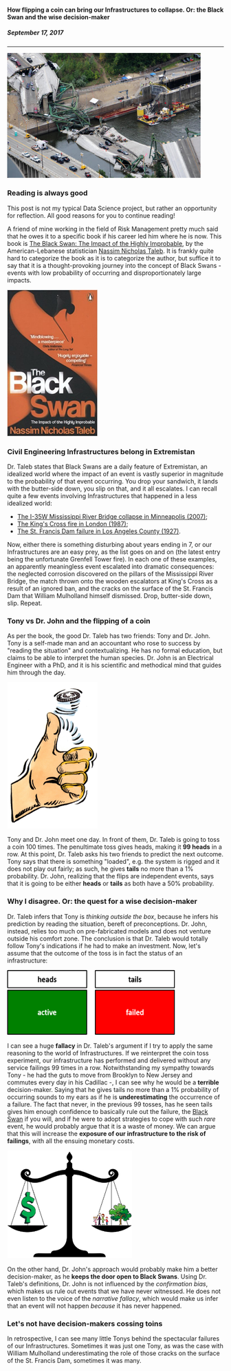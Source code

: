 #### **How flipping a coin can bring our Infrastructures to collapse. Or: the Black Swan and the wise decision-maker**
##### September 17, 2017
---

<img src="/images/minnesota-bridge-collapse.jpg" width="450" height="290"> 


### Reading is always good

This post is not my typical Data Science project, but rather an opportunity for reflection. All good reasons for you to continue reading!

A friend of mine working in the field of Risk Management pretty much said that he owes it to a specific book if his career led him where he is now. This book is [The Black Swan: The Impact of the Highly Improbable](https://en.wikipedia.org/wiki/The_Black_Swan:_The_Impact_of_the_Highly_Improbable), by the American-Lebanese statistician [Nassim Nicholas Taleb](https://en.wikipedia.org/wiki/Nassim_Nicholas_Taleb). It is frankly quite hard to categorize the book as it is to categorize the author, but suffice it to say that it is a thought-provoking journey into the concept of Black Swans - events with low probability of occurring and disproportionately large impacts. 

<img src="/images/BlackSwan.jpg" width="210" height="340"> 

### Civil Engineering Infrastructures belong in Extremistan

Dr. Taleb states that Black Swans are a daily feature of Extremistan, an idealized world where the impact of an event is vastly superior in magnitude to the probability of that event occurring. You drop your sandwich, it lands with the butter-side down, you slip on that, and it all escalates. I can recall quite a few events involving Infrastructures that happened in a less idealized world:
- [The I-35W Mississippi River Bridge collapse in Minneapolis (2007)](https://en.wikipedia.org/wiki/I-35W_Mississippi_River_bridge);
- [The King's Cross fire in London (1987)](https://en.wikipedia.org/wiki/King%27s_Cross_fire);
- [The St. Francis Dam failure in Los Angeles County (1927)](https://en.wikipedia.org/wiki/St._Francis_Dam).

Now, either there is something disturbing about years ending in 7, or our Infrastructures are an easy prey, as the list goes on and on (the latest entry being the unfortunate Grenfell Tower fire). In each one of these examples, an apparently meaningless event escalated into dramatic consequences: the neglected corrosion discovered on the pillars of the Mississippi River Bridge, the match thrown onto the wooden escalators at King's Cross as a result of an ignored ban, and the cracks on the surface of the St. Francis Dam that William Mulholland himself dismissed. Drop, butter-side down, slip. Repeat.

### Tony vs Dr. John and the flipping of a coin

As per the book, the good Dr. Taleb has two friends: Tony and Dr. John. Tony is a self-made man and an accountant who rose to success by "reading the situation" and contextualizing. He has no formal education, but claims to be able to interpret the human species. Dr. John is an Electrical Engineer with a PhD, and it is his scientific and methodical mind that guides him through the day. 

<img src="/images/coin-flip.jpg" width="210" height="340"> 

Tony and Dr. John meet one day. In front of them, Dr. Taleb is going to toss a coin 100 times. The penultimate toss gives heads, making it **99 heads** in a row. At this point, Dr. Taleb asks his two friends to predict the next outcome. Tony says that there is something "loaded", e.g. the system is rigged and it does not play out fairly; as such, he gives **tails** no more than a 1% probability. Dr. John, realizing that the flips are independent events, says that it is going to be either **heads** or **tails**  as both have a 50% probability. 

### Why I disagree. Or: the quest for a wise decision-maker

Dr. Taleb infers that Tony is *thinking outside the box*, because he infers his prediction by reading the situation, bereft of preconceptions. Dr. John, instead, relies too much on pre-fabricated models and does not venture outside his comfort zone. The conclusion is that Dr. Taleb would totally follow Tony's indications if he had to make an investment. 
Now, let's assume that the outcome of the toss is in fact the status of an infrastructure:<br>

<img src="/images/active_failed.png" width="390" height="150"> 

I can see a huge **fallacy** in Dr. Taleb's argument if I try to apply the same reasoning to the world of Infrastructures. If we reinterpret the coin toss experiment, our infrastructure has performed and delivered without any service failings 99 times in a row. Notwithstanding my sympathy towards Tony - he had the guts to move from Brooklyn to New Jersey and commutes every day in his Cadillac -, I can see why he would be a **terrible** decision-maker. Saying that he gives tails no more than a 1% probability of occurring sounds to my ears as if he is **underestimating** the occurrence of a failure. The fact that never, in the previous 99 tosses, has he seen tails gives him enough confidence to basically rule out the failure, the [Black Swan](https://en.wikipedia.org/wiki/Black_swan_theory) if you will, and if he were to adopt strategies to cope with such *rare* event, he would probably argue that it is a waste of money. We can argue that this will increase the **exposure of our infrastructure to the risk of failings**, with all the ensuing monetary costs. 

<img src="/images/optimised-decision-making.png" width="290" height="250">  

On the other hand, Dr. John's approach would probably make him a better decision-maker, as he **keeps the door open to Black Swans**. Using Dr. Taleb's definitions, Dr. John is not influenced by the *confirmation bias*, which makes us rule out events that we have never witnessed. He does not even listen to the voice of the *narrative fallacy*, which would make us infer that an event will not happen *because* it has never happened.

### Let's not have decision-makers cossing toins

In retrospective, I can see many little Tonys behind the spectacular failures of our Infrastructures. Sometimes it was just one Tony, as was the case with William Mulholland underestimating the role of those cracks on the surface of the St. Francis Dam, sometimes it was many.
